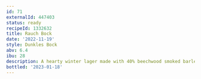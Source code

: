 ```yaml
---
id: 71
externalId: 447403
status: ready
recipeId: 1332632
title: Rauch Bock
date: '2022-11-19'
style: Dunkles Bock
abv: 6.4
ibu: 28
description: A hearty winter lager made with 40% beechwood smoked barley malt.
bottled: '2023-01-18'
---
```

